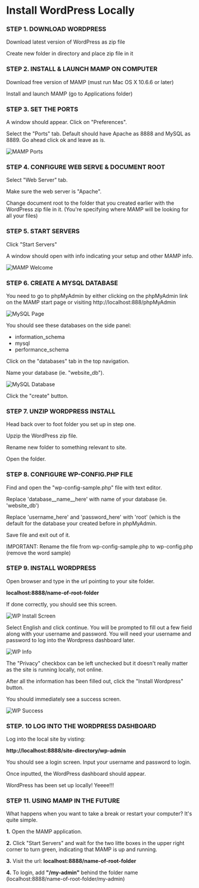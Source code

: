 # Install WordPress Locally
### STEP 1. DOWNLOAD WORDPRESS

Download latest version of WordPress as zip file

Create new folder in directory and place zip file in it


### STEP 2. INSTALL & LAUNCH MAMP ON COMPUTER

Download free version of MAMP (must run Mac OS X 10.6.6 or later)

Install and launch MAMP (go to Applications folder)

### STEP 3. SET THE PORTS

A window should appear. Click on "Preferences".

Select the "Ports" tab. Default should have Apache as 8888 and MySQL as 8889. Go ahead click ok and leave as is.

![MAMP Ports](https://raw.githubusercontent.com/thaitwo/wordpress-restaurant/master/assets/wp-2.png)

### STEP 4. CONFIGURE WEB SERVE & DOCUMENT ROOT

Select "Web Server" tab.

Make sure the web server is "Apache".

Change document root to the folder that you created earlier with the WordPress zip file in it. (You're specifying where MAMP will be looking for all your files)

### STEP 5. START SERVERS

Click "Start Servers"

A window should open with info indicating your setup and other MAMP info.

![MAMP Welcome](https://raw.githubusercontent.com/thaitwo/wordpress-restaurant/master/assets/wp-3.png)

### STEP 6. CREATE A MYSQL DATABASE

You need to go to phpMyAdmin by either clicking on the phpMyAdmin link on the MAMP start page or visiting http://localhost:888/phpMyAdmin

![MySQL Page](https://raw.githubusercontent.com/thaitwo/wordpress-restaurant/master/assets/wp-4.png)

You should see these databases on the side panel:

* information_schema
* mysql
* performance_schema

Click on the "databases" tab in the top navigation.

Name your database (ie. "website_db").

![MySQL Database](https://raw.githubusercontent.com/thaitwo/wordpress-restaurant/master/assets/wp-5.png)

Click the "create" button.

### STEP 7. UNZIP WORDPRESS INSTALL

Head back over to foot folder you set up in step one.

Upzip the WordPress zip file.

Rename new folder to something relevant to site.

Open the folder.

### STEP 8. CONFIGURE WP-CONFIG.PHP FILE

Find and open the "wp-config-sample.php" file with text editor.

Replace 'database__name__here' with name of your database (ie. 'website_db')

Replace 'username_here' and 'password_here' with 'root' (which is the default for the database your created before in phpMyAdmin.

Save file and exit out of it.

IMPORTANT: Rename the file from wp-config-sample.php to wp-config.php (remove the word sample)

### STEP 9. INSTALL WORDPRESS

Open browser and type in the url pointing to your site folder.

**localhost:8888/name-of-root-folder**

If done correctly, you should see this screen.

![WP Install Screen](https://raw.githubusercontent.com/thaitwo/wordpress-restaurant/master/assets/wp-1.png)

Select English and click continue. You will be prompted to fill out a few field along with your username and password. You will need your username and password to log into the Wordpress dashboard later.

![WP Info](https://raw.githubusercontent.com/thaitwo/wordpress-restaurant/master/assets/wp-6.png)

The "Privacy" checkbox can be left unchecked but it doesn't really matter as the site is running locally, not online.

After all the information has been filled out, click the "Install Wordpress" button.

You should immediately see a success screen.

![WP Success](https://raw.githubusercontent.com/thaitwo/wordpress-restaurant/master/assets/wp-7.png)

### STEP. 10 LOG INTO THE WORDPRESS DASHBOARD

Log into the local site by visting:

**http://localhost:8888/site-directory/wp-admin**

You should see a login screen. Input your username and password to login.

Once inputted, the WordPress dashboard should appear.

WordPress has been set up locally! Yeeee!!!

### STEP 11. USING MAMP IN THE FUTURE

What happens when you want to take a break or restart your computer? It's quite simple.

**1.** Open the MAMP application.

**2.** Click "Start Servers" and wait for the two litte boxes in the upper right corner to turn green, indicating that MAMP is up and running.

**3.** Visit the url: **localhost:8888/name-of-root-folder**

**4.** To login, add **"/my-admin"** behind the folder name (localhost:8888/name-of-root-folder/my-admin)